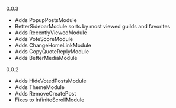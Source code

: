 0.0.3
- Adds PopupPostsModule
- BetterSidebarModule sorts by most viewed guilds and favorites
- Adds RecentlyViewedModule
- Adds VoteScoreModule
- Adds ChangeHomeLinkModule
- Adds CopyQuoteReplyModule
- Adds BetterMediaModule

0.0.2
- Adds HideVotedPostsModule
- Adds ThemeModule
- Adds RemoveCreatePost
- Fixes to InfiniteScrollModule
